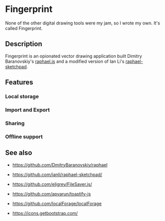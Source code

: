 # Fingerprint

None of the other digital drawing tools were my jam, so I wrote my own. It's called Fingerprint.

## Description

Fingerprint is an opionated vector drawing application built Dimitry Baranovskiy's [raphael.js](https://github.com/DmitryBaranovskiy/raphael) and a modified version of Ian Li's [raphael-sketchpad](https://github.com/ianli/raphael-sketchpad/).

## Features

### Local storage

### Import and Export

### Sharing

### Offline support

## See also

* https://github.com/DmitryBaranovskiy/raphael
* https://github.com/ianli/raphael-sketchpad/
* https://github.com/eligrey/FileSaver.js/ 
* https://github.com/apvarun/toastify-js
* https://github.com/localForage/localForage

* https://icons.getbootstrap.com/